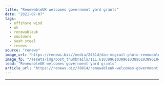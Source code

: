 ```yaml
---
title: "RenewableUK welcomes government yard grants"
date: "2021-07-07"
tags: 
  - offshore wind
  - uk
  - renewableuk
  - smulders
  - seah steel
  - renews
source: "renews"
image_url: "https://renews.biz//media/24514/dan-mcgrail-photo-renewableuk-1.jpg?mode=crop&width=770&heightratio=0.6103896103896103896103896104&slimmage=true"
image_fp: "/assets/img/post_thumbnails/111.6103896103896103896103896104&slimmage=true"
lead: "RenewableUK welcomes government yard grants"
article_url: "https://renews.biz/70814/renewableuk-welcomes-government-yard-grants/"
---
```


---
